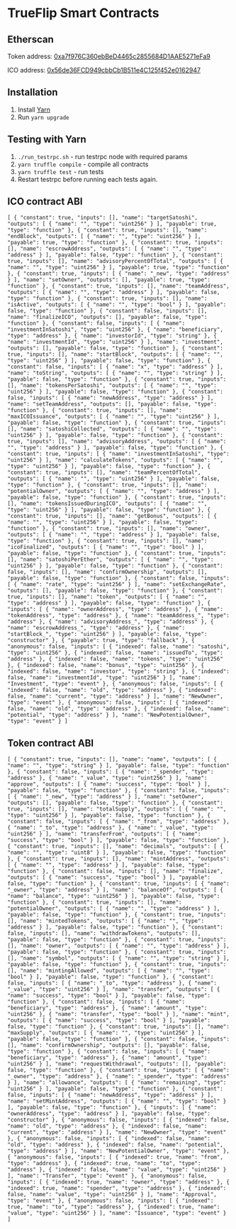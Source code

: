# TrueFlip Smart Contracts

## Etherscan

Token address: [0xa7f976C360ebBeD4465c2855684D1AAE5271eFa9](https://etherscan.io/address/0xa7f976C360ebBeD4465c2855684D1AAE5271eFa9)

ICO address: [0x56de36FCD949cbbCb1B511e4C125f452e0162947](https://etherscan.io/address/0x56de36fcd949cbbcb1b511e4c125f452e0162947)

## Installation
1. Install [Yarn](https://yarnpkg.com/lang/en/docs/install/)
2. Run `yarn upgrade`

## Testing with Yarn
1. `./run_testrpc.sh` - run testrpc node with required params
2. `yarn truffle compile` - compile all contracts
3. `yarn truffle test` - run tests
4. Restart testrpc before running each tests again.

## ICO contract ABI

`[
    {
      "constant": true,
      "inputs": [],
      "name": "targetSatoshi",
      "outputs": [
        {
          "name": "",
          "type": "uint256"
        }
      ],
      "payable": true,
      "type": "function"
    },
    {
      "constant": true,
      "inputs": [],
      "name": "endBlock",
      "outputs": [
        {
          "name": "",
          "type": "uint256"
        }
      ],
      "payable": true,
      "type": "function"
    },
    {
      "constant": true,
      "inputs": [],
      "name": "escrowAddress",
      "outputs": [
        {
          "name": "",
          "type": "address"
        }
      ],
      "payable": false,
      "type": "function"
    },
    {
      "constant": true,
      "inputs": [],
      "name": "advisoryPercentOfTotal",
      "outputs": [
        {
          "name": "",
          "type": "uint256"
        }
      ],
      "payable": true,
      "type": "function"
    },
    {
      "constant": true,
      "inputs": [
        {
          "name": "_new",
          "type": "address"
        }
      ],
      "name": "setOwner",
      "outputs": [],
      "payable": true,
      "type": "function"
    },
    {
      "constant": true,
      "inputs": [],
      "name": "teamAddress",
      "outputs": [
        {
          "name": "",
          "type": "address"
        }
      ],
      "payable": false,
      "type": "function"
    },
    {
      "constant": true,
      "inputs": [],
      "name": "isActive",
      "outputs": [
        {
          "name": "",
          "type": "bool"
        }
      ],
      "payable": false,
      "type": "function"
    },
    {
      "constant": false,
      "inputs": [],
      "name": "finalizeICO",
      "outputs": [],
      "payable": false,
      "type": "function"
    },
    {
      "constant": false,
      "inputs": [
        {
          "name": "investmentInSatoshi",
          "type": "uint256"
        },
        {
          "name": "beneficiary",
          "type": "address"
        },
        {
          "name": "investorId",
          "type": "string"
        },
        {
          "name": "investmentId",
          "type": "uint256"
        }
      ],
      "name": "investment",
      "outputs": [],
      "payable": false,
      "type": "function"
    },
    {
      "constant": true,
      "inputs": [],
      "name": "startBlock",
      "outputs": [
        {
          "name": "",
          "type": "uint256"
        }
      ],
      "payable": false,
      "type": "function"
    },
    {
      "constant": false,
      "inputs": [
        {
          "name": "x",
          "type": "address"
        }
      ],
      "name": "toString",
      "outputs": [
        {
          "name": "",
          "type": "string"
        }
      ],
      "payable": false,
      "type": "function"
    },
    {
      "constant": true,
      "inputs": [],
      "name": "tokensPerSatoshi",
      "outputs": [
        {
          "name": "",
          "type": "uint256"
        }
      ],
      "payable": false,
      "type": "function"
    },
    {
      "constant": false,
      "inputs": [
        {
          "name": "newAddress",
          "type": "address"
        }
      ],
      "name": "setTeamAddress",
      "outputs": [],
      "payable": false,
      "type": "function"
    },
    {
      "constant": true,
      "inputs": [],
      "name": "maxICOIssuance",
      "outputs": [
        {
          "name": "",
          "type": "uint256"
        }
      ],
      "payable": false,
      "type": "function"
    },
    {
      "constant": true,
      "inputs": [],
      "name": "satoshiCollected",
      "outputs": [
        {
          "name": "",
          "type": "uint256"
        }
      ],
      "payable": false,
      "type": "function"
    },
    {
      "constant": true,
      "inputs": [],
      "name": "advisoryAddress",
      "outputs": [
        {
          "name": "",
          "type": "address"
        }
      ],
      "payable": false,
      "type": "function"
    },
    {
      "constant": true,
      "inputs": [
        {
          "name": "investmentInSatoshi",
          "type": "uint256"
        }
      ],
      "name": "calculateTokens",
      "outputs": [
        {
          "name": "",
          "type": "uint256"
        }
      ],
      "payable": false,
      "type": "function"
    },
    {
      "constant": true,
      "inputs": [],
      "name": "teamPercentOfTotal",
      "outputs": [
        {
          "name": "",
          "type": "uint256"
        }
      ],
      "payable": false,
      "type": "function"
    },
    {
      "constant": true,
      "inputs": [],
      "name": "potentialOwner",
      "outputs": [
        {
          "name": "",
          "type": "address"
        }
      ],
      "payable": false,
      "type": "function"
    },
    {
      "constant": true,
      "inputs": [],
      "name": "tokensIssuedDuringICO",
      "outputs": [
        {
          "name": "",
          "type": "uint256"
        }
      ],
      "payable": false,
      "type": "function"
    },
    {
      "constant": true,
      "inputs": [],
      "name": "getBonus",
      "outputs": [
        {
          "name": "",
          "type": "uint256"
        }
      ],
      "payable": false,
      "type": "function"
    },
    {
      "constant": true,
      "inputs": [],
      "name": "owner",
      "outputs": [
        {
          "name": "",
          "type": "address"
        }
      ],
      "payable": false,
      "type": "function"
    },
    {
      "constant": true,
      "inputs": [],
      "name": "icoFinalized",
      "outputs": [
        {
          "name": "",
          "type": "bool"
        }
      ],
      "payable": false,
      "type": "function"
    },
    {
      "constant": true,
      "inputs": [],
      "name": "satoshiPerEther",
      "outputs": [
        {
          "name": "",
          "type": "uint256"
        }
      ],
      "payable": false,
      "type": "function"
    },
    {
      "constant": false,
      "inputs": [],
      "name": "confirmOwnership",
      "outputs": [],
      "payable": false,
      "type": "function"
    },
    {
      "constant": false,
      "inputs": [
        {
          "name": "rate",
          "type": "uint256"
        }
      ],
      "name": "setExchangeRate",
      "outputs": [],
      "payable": false,
      "type": "function"
    },
    {
      "constant": true,
      "inputs": [],
      "name": "token",
      "outputs": [
        {
          "name": "",
          "type": "address"
        }
      ],
      "payable": false,
      "type": "function"
    },
    {
      "inputs": [
        {
          "name": "ownerAddress",
          "type": "address"
        },
        {
          "name": "tokenAddress",
          "type": "address"
        },
        {
          "name": "teamAddress_",
          "type": "address"
        },
        {
          "name": "advisoryAddress_",
          "type": "address"
        },
        {
          "name": "escrowAddress_",
          "type": "address"
        },
        {
          "name": "startBlock_",
          "type": "uint256"
        }
      ],
      "payable": false,
      "type": "constructor"
    },
    {
      "payable": true,
      "type": "fallback"
    },
    {
      "anonymous": false,
      "inputs": [
        {
          "indexed": false,
          "name": "satoshi",
          "type": "uint256"
        },
        {
          "indexed": false,
          "name": "issuedTo",
          "type": "address"
        },
        {
          "indexed": false,
          "name": "tokens",
          "type": "uint256"
        },
        {
          "indexed": false,
          "name": "bonus",
          "type": "uint256"
        },
        {
          "indexed": false,
          "name": "investor",
          "type": "string"
        },
        {
          "indexed": false,
          "name": "investmentId",
          "type": "uint256"
        }
      ],
      "name": "Investment",
      "type": "event"
    },
    {
      "anonymous": false,
      "inputs": [
        {
          "indexed": false,
          "name": "old",
          "type": "address"
        },
        {
          "indexed": false,
          "name": "current",
          "type": "address"
        }
      ],
      "name": "NewOwner",
      "type": "event"
    },
    {
      "anonymous": false,
      "inputs": [
        {
          "indexed": false,
          "name": "old",
          "type": "address"
        },
        {
          "indexed": false,
          "name": "potential",
          "type": "address"
        }
      ],
      "name": "NewPotentialOwner",
      "type": "event"
    }
  ]`

## Token contract ABI

`[
    {
      "constant": true,
      "inputs": [],
      "name": "name",
      "outputs": [
        {
          "name": "",
          "type": "string"
        }
      ],
      "payable": false,
      "type": "function"
    },
    {
      "constant": false,
      "inputs": [
        {
          "name": "_spender",
          "type": "address"
        },
        {
          "name": "_value",
          "type": "uint256"
        }
      ],
      "name": "approve",
      "outputs": [
        {
          "name": "success",
          "type": "bool"
        }
      ],
      "payable": false,
      "type": "function"
    },
    {
      "constant": false,
      "inputs": [
        {
          "name": "_new",
          "type": "address"
        }
      ],
      "name": "setOwner",
      "outputs": [],
      "payable": false,
      "type": "function"
    },
    {
      "constant": true,
      "inputs": [],
      "name": "totalSupply",
      "outputs": [
        {
          "name": "",
          "type": "uint256"
        }
      ],
      "payable": false,
      "type": "function"
    },
    {
      "constant": false,
      "inputs": [
        {
          "name": "_from",
          "type": "address"
        },
        {
          "name": "_to",
          "type": "address"
        },
        {
          "name": "_value",
          "type": "uint256"
        }
      ],
      "name": "transferFrom",
      "outputs": [
        {
          "name": "success",
          "type": "bool"
        }
      ],
      "payable": false,
      "type": "function"
    },
    {
      "constant": true,
      "inputs": [],
      "name": "decimals",
      "outputs": [
        {
          "name": "",
          "type": "uint8"
        }
      ],
      "payable": false,
      "type": "function"
    },
    {
      "constant": true,
      "inputs": [],
      "name": "mintAddress",
      "outputs": [
        {
          "name": "",
          "type": "address"
        }
      ],
      "payable": false,
      "type": "function"
    },
    {
      "constant": false,
      "inputs": [],
      "name": "finalize",
      "outputs": [
        {
          "name": "success",
          "type": "bool"
        }
      ],
      "payable": false,
      "type": "function"
    },
    {
      "constant": true,
      "inputs": [
        {
          "name": "_owner",
          "type": "address"
        }
      ],
      "name": "balanceOf",
      "outputs": [
        {
          "name": "balance",
          "type": "uint256"
        }
      ],
      "payable": false,
      "type": "function"
    },
    {
      "constant": true,
      "inputs": [],
      "name": "potentialOwner",
      "outputs": [
        {
          "name": "",
          "type": "address"
        }
      ],
      "payable": false,
      "type": "function"
    },
    {
      "constant": true,
      "inputs": [],
      "name": "mintedTokens",
      "outputs": [
        {
          "name": "",
          "type": "address"
        }
      ],
      "payable": false,
      "type": "function"
    },
    {
      "constant": false,
      "inputs": [],
      "name": "withdrawTokens",
      "outputs": [],
      "payable": false,
      "type": "function"
    },
    {
      "constant": true,
      "inputs": [],
      "name": "owner",
      "outputs": [
        {
          "name": "",
          "type": "address"
        }
      ],
      "payable": false,
      "type": "function"
    },
    {
      "constant": true,
      "inputs": [],
      "name": "symbol",
      "outputs": [
        {
          "name": "",
          "type": "string"
        }
      ],
      "payable": false,
      "type": "function"
    },
    {
      "constant": true,
      "inputs": [],
      "name": "mintingAllowed",
      "outputs": [
        {
          "name": "",
          "type": "bool"
        }
      ],
      "payable": false,
      "type": "function"
    },
    {
      "constant": false,
      "inputs": [
        {
          "name": "_to",
          "type": "address"
        },
        {
          "name": "_value",
          "type": "uint256"
        }
      ],
      "name": "transfer",
      "outputs": [
        {
          "name": "success",
          "type": "bool"
        }
      ],
      "payable": false,
      "type": "function"
    },
    {
      "constant": false,
      "inputs": [
        {
          "name": "beneficiary",
          "type": "address"
        },
        {
          "name": "amount",
          "type": "uint256"
        },
        {
          "name": "transfer",
          "type": "bool"
        }
      ],
      "name": "mint",
      "outputs": [
        {
          "name": "success",
          "type": "bool"
        }
      ],
      "payable": false,
      "type": "function"
    },
    {
      "constant": true,
      "inputs": [],
      "name": "maxSupply",
      "outputs": [
        {
          "name": "",
          "type": "uint256"
        }
      ],
      "payable": false,
      "type": "function"
    },
    {
      "constant": false,
      "inputs": [],
      "name": "confirmOwnership",
      "outputs": [],
      "payable": false,
      "type": "function"
    },
    {
      "constant": false,
      "inputs": [
        {
          "name": "beneficiary",
          "type": "address"
        },
        {
          "name": "amount",
          "type": "uint256"
        }
      ],
      "name": "requestWithdrawal",
      "outputs": [],
      "payable": false,
      "type": "function"
    },
    {
      "constant": true,
      "inputs": [
        {
          "name": "_owner",
          "type": "address"
        },
        {
          "name": "_spender",
          "type": "address"
        }
      ],
      "name": "allowance",
      "outputs": [
        {
          "name": "remaining",
          "type": "uint256"
        }
      ],
      "payable": false,
      "type": "function"
    },
    {
      "constant": false,
      "inputs": [
        {
          "name": "newAddress",
          "type": "address"
        }
      ],
      "name": "setMintAddress",
      "outputs": [
        {
          "name": "",
          "type": "bool"
        }
      ],
      "payable": false,
      "type": "function"
    },
    {
      "inputs": [
        {
          "name": "ownerAddress",
          "type": "address"
        }
      ],
      "payable": false,
      "type": "constructor"
    },
    {
      "anonymous": false,
      "inputs": [
        {
          "indexed": false,
          "name": "old",
          "type": "address"
        },
        {
          "indexed": false,
          "name": "current",
          "type": "address"
        }
      ],
      "name": "NewOwner",
      "type": "event"
    },
    {
      "anonymous": false,
      "inputs": [
        {
          "indexed": false,
          "name": "old",
          "type": "address"
        },
        {
          "indexed": false,
          "name": "potential",
          "type": "address"
        }
      ],
      "name": "NewPotentialOwner",
      "type": "event"
    },
    {
      "anonymous": false,
      "inputs": [
        {
          "indexed": true,
          "name": "from",
          "type": "address"
        },
        {
          "indexed": true,
          "name": "to",
          "type": "address"
        },
        {
          "indexed": false,
          "name": "value",
          "type": "uint256"
        }
      ],
      "name": "Transfer",
      "type": "event"
    },
    {
      "anonymous": false,
      "inputs": [
        {
          "indexed": true,
          "name": "owner",
          "type": "address"
        },
        {
          "indexed": true,
          "name": "spender",
          "type": "address"
        },
        {
          "indexed": false,
          "name": "value",
          "type": "uint256"
        }
      ],
      "name": "Approval",
      "type": "event"
    },
    {
      "anonymous": false,
      "inputs": [
        {
          "indexed": true,
          "name": "to",
          "type": "address"
        },
        {
          "indexed": true,
          "name": "value",
          "type": "uint256"
        }
      ],
      "name": "Issuance",
      "type": "event"
    }
  ]`
